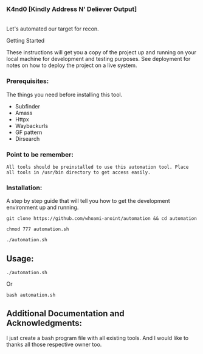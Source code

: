 ### K4nd0 [Kindly Address N' Deliever Output]
<br>
Let's automated our target for recon.

Getting Started

These instructions will get you a copy of the project up and running on your local machine for development and testing purposes. See deployment for notes on how to deploy the project on a live system.

### Prerequisites:

The things you need before installing this tool.

* Subfinder
* Amass
* Httpx
* Waybackurls
* GF pattern
* Dirsearch

### Point to be remember:
```All tools should be preinstalled to use this automation tool. Place all tools in /usr/bin directory to get access easily.```

### Installation:

A step by step guide that will tell you how to get the development environment up and running.

```
git clone https://github.com/whoami-anoint/automation && cd automation
```
```
chmod 777 automation.sh
```
```
./automation.sh
```

## Usage:
```
./automation.sh 
```
Or 
```
bash automation.sh
```


## Additional Documentation and Acknowledgments:
I just create a bash program file with all existing tools. And I would like to thanks all those respective owner too.
